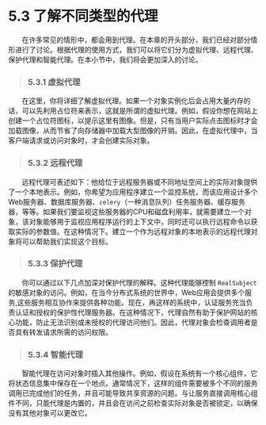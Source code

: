 5.3 了解不同类型的代理
===

&nbsp;&nbsp;&nbsp;&nbsp;&nbsp;&nbsp;&nbsp;在许多常见的情形中，都会用到代理。在本章的开头部分，我们已经对部分情形进行了讨论。根据代理的使用方式，我们可以将它们分为虚拟代理、远程代理、保护代理和智能代理。在本小节中，我们将会更加深入的讨论。

> ### 5.3.1 虚拟代理

&nbsp;&nbsp;&nbsp;&nbsp;&nbsp;&nbsp;&nbsp;在这里，你将详细了解虚拟代理。如果一个对象实例化后会占用大量内存的话，可以先利用占位符来表示，这就是所谓的虚拟代理。例如，假设你想在网站上创建一个占位符图标，以提示这里有图像。但是，只有当用户实际点击图标时才会加载图像，从而节省了向存储器中加载大型图像的开销。因此，在虚拟代理中，当客户端请求或访问对象时，才会创建实际对象。

> ### 5.3.2 远程代理

&nbsp;&nbsp;&nbsp;&nbsp;&nbsp;&nbsp;&nbsp;远程代理可表述如下：他给位于远程服务器或不同地址空间上的实际对象提供了一个本地表示。例如，你希望为应用程序建立一个监控系统，而该应用设计多个Web服务器、数据库服务器、`celery`（一种消息队列）任务服务器、缓存服务器，等等。如果我们要监视这些服务器的CPU和磁盘利用率，就需要建立一个对象，该对象能够用于监视应用程序运行的上下文中，同时还可以执行远程命令以获取实际的参数值。在这种情况下。建立一个作为远程对象的本地表示的远程代理对象将可以帮助我们实现这个目标。

> ### 5.3.3 保护代理

&nbsp;&nbsp;&nbsp;&nbsp;&nbsp;&nbsp;&nbsp;你可以通过以下几点加深对保护代理的解释。这种代理能够控制 `RealSubject`
的敏感对象的访问。例如，在当今分布式系统的世界中，Web应用会提供多个服务,这些服务相互协作来提供各种功能。现在，再这样的系统中，认证服务充当负责认证和授权的保护性代理服务器。在这种情况下，代理自然有助于保护网站的核心功能，防止无法识别或未授权的代理访问他们。因此，代理对象会检查调用者是否具有转发请求所需的访问权限。


> ### 5.3.4 智能代理

&nbsp;&nbsp;&nbsp;&nbsp;&nbsp;&nbsp;&nbsp;智能代理在访问对象时插入其他操作。例如，假设在系统有一个核心组件，它将状态信息集中保存在一个地点。通常情况下，这样的组件需要被多个不同的服务调用已完成他们的任务，并且可能导致共享资源的问题。与让服务直接调用核心组件不同，只能代理是内置的，并且会在访问之前检查实际对象是否被锁定，以确保没有其他对象可以更改它。
